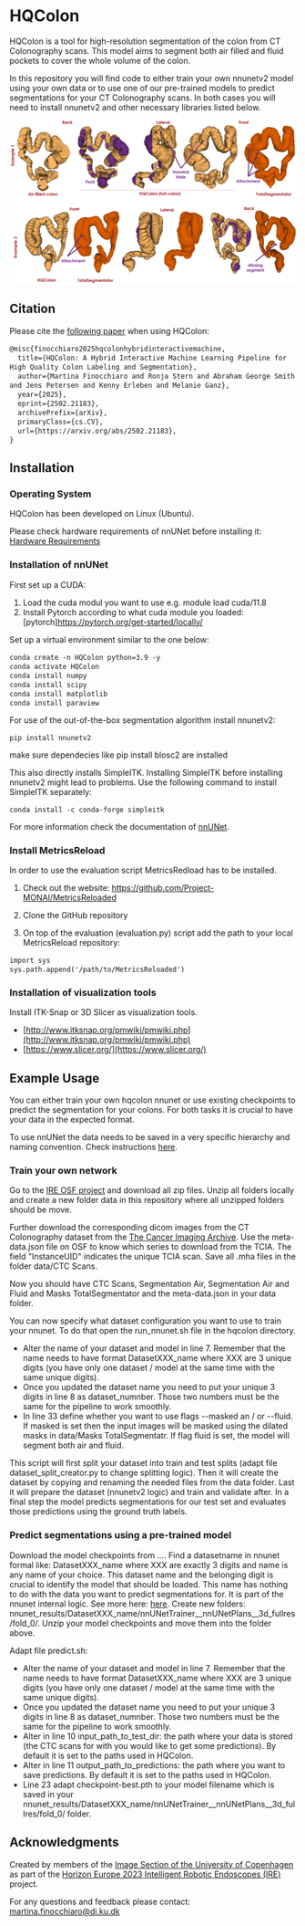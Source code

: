 # HQColon

HQColon is a tool for high-resolution segmentation of the colon from CT Colonography scans. This model aims to segment both air filled and fluid pockets to cover the whole volume of the colon.

In this repository you will find code to either train your own nnunetv2 model using your own data or to use one of our pre-trained models to predict segmentations for your CT Colonography scans. In both cases you will need to install nnunetv2 and other necessary libraries listed below.

![HQColon Segmentation examples!](/assets/segmentation-examples.png "HQColon Segmentation examples")

## Citation

Please cite the [following paper](https://arxiv.org/abs/2502.21183) when using HQColon:

<html>
    <head>
        
    @misc{finocchiaro2025hqcolonhybridinteractivemachine,
      title={HQColon: A Hybrid Interactive Machine Learning Pipeline for High Quality Colon Labeling and Segmentation}, 
      author={Martina Finocchiaro and Ronja Stern and Abraham George Smith and Jens Petersen and Kenny Erleben and Melanie Ganz},
      year={2025},
      eprint={2502.21183},
      archivePrefix={arXiv},
      primaryClass={cs.CV},
      url={https://arxiv.org/abs/2502.21183}, 
    }
</html>

## Installation

### Operating System

HQColon has been developed on Linux (Ubuntu).

Please check hardware requirements of nnUNet before installing it: [Hardware Requirements](https://github.com/MIC-DKFZ/nnUNet/blob/master/documentation/installation_instructions.md)

### Installation of nnUNet

First set up a CUDA:

1. Load the cuda modul you want to use e.g. module load cuda/11.8
2. Install Pytorch according to what cuda module you loaded: [pytorch]https://pytorch.org/get-started/locally/

Set up a virtual environment similar to the one below:

``` Console
conda create -n HQColon python=3.9 -y
conda activate HQColon      
conda install numpy     
conda install scipy     
conda install matplotlib
conda install paraview
```

For use of the out-of-the-box segmentation algorithm install nnunetv2:

```
pip install nnunetv2
```

make sure dependecies like pip install blosc2 are installed

This also directly installs SimpleITK. Installing SimpleITK before installing nnunetv2 might lead to problems. Use the following command to install SimpleITK separately:

```
conda install -c conda-forge simpleitk
```

For more information check the documentation of [nnUNet](https://github.com/MIC-DKFZ/nnUNet/blob/master/documentation/installation_instructions.md).


### Install MetricsReload

In order to use the evaluation script MetricsRedload has to be installed.

1. Check out the website: https://github.com/Project-MONAI/MetricsReloaded

2. Clone the GitHub repository

3. On top of the evaluation (evaluation.py) script add the path to your local MetricsReload repository:
```
import sys
sys.path.append('/path/to/MetricsReloaded')
```

### Installation of visualization tools

Install ITK-Snap or 3D Slicer as visualization tools.
* [http://www.itksnap.org/pmwiki/pmwiki.php](http://www.itksnap.org/pmwiki/pmwiki.php)
* [https://www.slicer.org/](https://www.slicer.org/)

## Example Usage

You can either train your own hqcolon nnunet or use existing checkpoints to predict the segmentation for your colons. For both tasks it is crucial to have your data in the expected format.

To use nnUNet the data needs to be saved in a very specific hierarchy and naming convention. Check instructions [here](https://github.com/MIC-DKFZ/nnUNet/blob/master/documentation/setting_up_paths.md).


### Train your own network

Go to the [IRE OSF project](https://osf.io/8tkpm/) and download all zip files. Unzip all folders locally and create a new folder data in this repository where all unzipped folders should be move.

Further download the corresponding dicom images from the CT Colonography dataset from the [The Cancer Imaging Archive](https://www.cancerimagingarchive.net/collection/ct-colonography/#citations). Use the meta-data.json file on OSF to know which series to download from the TCIA. The field "InstanceUID" indicates the unique TCIA scan.
Save all .mha files in the folder data/CTC Scans.

Now you should have CTC Scans, Segmentation Air, Segmentation Air and Fluid and Masks TotalSegmentator and the meta-data.json in your data folder.

You can now specify what dataset configuration you want to use to train your nnunet. To do that open the run_nnunet.sh file in the hqcolon directory.
- Alter the name of your dataset and model in line 7. Remember that the name needs to have format DatasetXXX_name where XXX are 3 unique digits (you have only one dataset / model at the same time with the same unique digits).
- Once you updated the dataset name you need to put your unique 3 digits in line 8 as dataset_numnber. Those two numbers must be the same for the pipeline to work smoothly.
- In line 33 define whether you want to use flags --masked an / or --fluid. If masked is set then the input images will be masked using the dilated masks in data/Masks TotalSegmentatr. If flag fluid is set, the model will segment both air and fluid.

This script will first split your dataset into train and test splits (adapt file dataset_split_creator.py to change splitting logic). Then it will create the dataset by copying and renaming the needed files from the data folder. Last it will prepare the dataset (nnunetv2 logic) and train and validate after. In a final step the model predicts segmentations for our test set and evaluates those predictions using the ground truth labels.


### Predict segmentations using a pre-trained model

Download the model checkpoints from ....
Find a datasetname in nnunet formal like: DatasetXXX_name where XXX are exactly 3 digits and name is any name of your choice. This dataset name and the belonging digit is crucial to identify the model that should be loaded. This name has nothing to do with the data you want to predict segmentations for. It is part of the nnunet internal logic. See more here: [here](https://github.com/MIC-DKFZ/nnUNet/blob/master/documentation/setting_up_paths.md).
Create new folders: nnunet_results/DatasetXXX_name/nnUNetTrainer__nnUNetPlans__3d_fullres/fold_0/.
Unzip your model checkpoints and move them into the folder above.

Adapt file predict.sh:
- Alter the name of your dataset and model in line 7. Remember that the name needs to have format DatasetXXX_name where XXX are 3 unique digits (you have only one dataset / model at the same time with the same unique digits).
- Once you updated the dataset name you need to put your unique 3 digits in line 8 as dataset_numnber. Those two numbers must be the same for the pipeline to work smoothly.
- Alter in line 10 input_path_to_test_dir: the path where your data is stored (the CTC scans for with you would like to get some predictions). By default it is set to the paths used in HQColon.
- Alter in line 11 output_path_to_predictions: the path where you want to save predictions. By default it is set to the paths used in HQColon.
- Line 23 adapt checkpoint-best.pth to your model filename which is saved in your nnunet_results/DatasetXXX_name/nnUNetTrainer__nnUNetPlans__3d_fullres/fold_0/ folder.

## Acknowledgments

Created by members of the [Image Section of the University of Copenhagen](https://di.ku.dk/english/research/image/) as part of the [Horizon Europe 2023 Intelligent Robotic Endoscopes (IRE)](https://ire4health.eu/) project.

For any questions and feedback please contact: martina.finocchiaro@di.ku.dk
